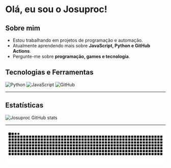 # Olá, eu sou o Josuproc! 


##  Sobre mim
-  Estou trabalhando em projetos de programação e automação.  
-  Atualmente aprendendo mais sobre **JavaScript, Python e GitHub Actions**.  
-  Pergunte-me sobre **programação, games e tecnologia**.  

##  Tecnologias e Ferramentas
![Python](https://img.shields.io/badge/Python-3776AB?style=for-the-badge&logo=python&logoColor=white)
![JavaScript](https://img.shields.io/badge/JavaScript-F7DF1E?style=for-the-badge&logo=javascript&logoColor=black)
![GitHub](https://img.shields.io/badge/GitHub-181717?style=for-the-badge&logo=github&logoColor=white)

---

## Estatísticas
![Josuproc GitHub stats](https://github-readme-stats.vercel.app/api?username=josuproc&show_icons=true&theme=radical)

---


<picture align="center">
  <source media="(prefers-color-scheme: dark)" srcset="https://raw.githubusercontent.com/josuproc/josuproc/output/github-contribution-grid-snake-dark.svg">
  <source media="(prefers-color-scheme: light)" srcset="https://raw.githubusercontent.com/josuproc/josuproc/output/github-contribution-grid-snake-dark.svg">
  <img align="center" alt="github contribution grid snake animation" src="https://raw.githubusercontent.com/josuproc/josuproc/output/github-contribution-grid-snake.svg">
</picture>

